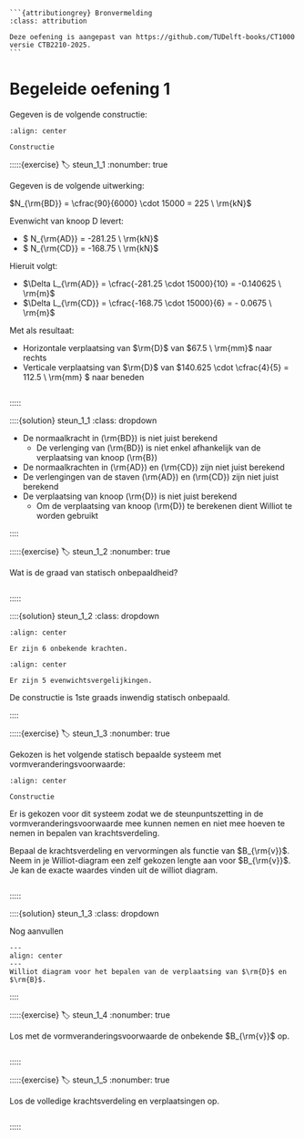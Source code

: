 ````{margin}
```{attributiongrey} Bronvermelding
:class: attribution

Deze oefening is aangepast van https://github.com/TUDelft-books/CT1000 versie CTB2210-2025.
```
````

# Begeleide oefening 1

Gegeven is de volgende constructie:

```{figure} ./lesoefeningen_data/structure2.svg
:align: center

Constructie
```

:::::{exercise}
:label: steun_1_1
:nonumber: true

Gegeven is de volgende uitwerking:

$N_{\rm{BD}} = \cfrac{90}{6000} \cdot 15000 = 225 \ \rm{kN}$

Evenwicht van knoop D levert:
- $ N_{\rm{AD}} = -281.25 \ \rm{kN}$
- $ N_{\rm{CD}} = -168.75 \ \rm{kN}$

Hieruit volgt:
- $\Delta L_{\rm{AD}} = \cfrac{-281.25 \cdot 15000}{10} = -0.140625 \ \rm{m}$
- $\Delta L_{\rm{CD}} = \cfrac{-168.75 \cdot 15000}{6} = - 0.0675 \ \rm{m}$

Met als resultaat:
- Horizontale verplaatsing van $\rm{D}$ van $67.5 \ \rm{mm}$ naar rechts
- Verticale verplaatsing van $\rm{D}$ van $140.625 \cdot \cfrac{4}{5} = 112.5 \ \rm{mm} $ naar beneden

```{h5p} https://tudelft.h5p.com/content/1292653910239346277/embed
```

:::::

::::{solution} steun_1_1
:class: dropdown

- De normaalkracht in \(\rm{BD}\) is niet juist berekend
  - De verlenging van \(\rm{BD}\) is niet enkel afhankelijk van de verplaatsing van knoop \(\rm{B}\)
- De normaalkrachten in \(\rm{AD}\) en \(\rm{CD}\) zijn niet juist berekend
- De verlengingen van de staven \(\rm{AD}\) en \(\rm{CD}\) zijn niet juist berekend
- De verplaatsing van knoop \(\rm{D}\) is niet juist berekend
  - Om de verplaatsing van knoop \(\rm{D}\) te berekenen dient Williot te worden gebruikt

::::

:::::{exercise}
:label: steun_1_2
:nonumber: true

Wat is de graad van statisch onbepaaldheid?

```{h5p} https://tudelft.h5p.com/content/1292653934022070767/embed
```

:::::

::::{solution} steun_1_2
:class: dropdown

```{figure} ./lesoefeningen_data/Onbekenden.svg
:align: center

Er zijn 6 onbekende krachten. 
```

```{figure} ./lesoefeningen_data/Vergelijkingen.svg
:align: center

Er zijn 5 evenwichtsvergelijkingen. 
```

De constructie is 1ste graads inwendig statisch onbepaald. 

::::

:::::{exercise}
:label: steun_1_3
:nonumber: true

Gekozen is het volgende statisch bepaalde systeem met vormveranderingsvoorwaarde:

```{figure} ./lesoefeningen_data/statically_determinate2.svg
:align: center

Constructie
```

Er is gekozen voor dit systeem zodat we de steunpuntszetting in de vormveranderingsvoorwaarde mee kunnen nemen en niet mee hoeven te nemen in bepalen van krachtsverdeling.

Bepaal de krachtsverdeling en vervormingen als functie van $B_{\rm{v}}$. Neem in je Williot-diagram een zelf gekozen lengte aan voor $B_{\rm{v}}$. Je kan de exacte waardes vinden uit de williot diagram.

```{h5p} https://tudelft.h5p.com/content/1292653940023500187/embed
```

:::::

::::{solution} steun_1_3
:class: dropdown

Nog aanvullen

```{figure} lesoefeningen_data/williot.svg
---
align: center
---
Williot diagram voor het bepalen van de verplaatsing van $\rm{D}$ en $\rm{B}$.
```

::::

:::::{exercise}
:label: steun_1_4
:nonumber: true

Los met de vormveranderingsvoorwaarde de onbekende $B_{\rm{v}}$ op.

```{h5p} https://tudelft.h5p.com/content/1292654002392449027/embed
```

:::::

:::::{exercise}
:label: steun_1_5
:nonumber: true

Los de volledige krachtsverdeling en verplaatsingen op.

```{h5p} https://tudelft.h5p.com/content/1292654005235840357/embed
```

:::::
